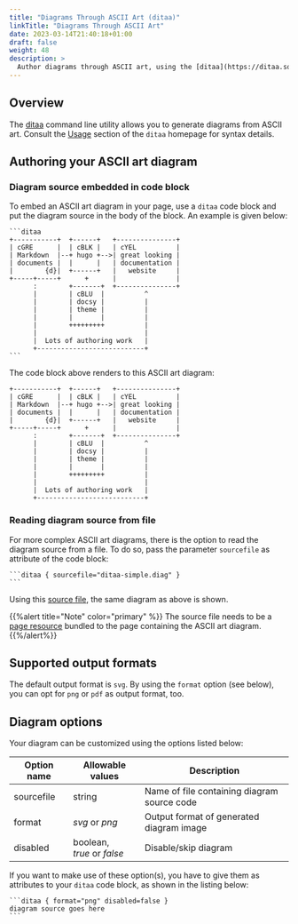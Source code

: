 ```yaml
---
title: "Diagrams Through ASCII Art (ditaa)"
linkTitle: "Diagrams Through ASCII Art"
date: 2023-03-14T21:40:18+01:00
draft: false
weight: 48
description: >
  Author diagrams through ASCII art, using the [ditaa](https://ditaa.sourceforge.net/) command line tool.
---
```


## Overview

The [ditaa](https://ditaa.sourceforge.net/) command line utility allows you to generate diagrams from ASCII art. Consult the [Usage](https://ditaa.sourceforge.net/#usage) section of the `ditaa` homepage  for syntax details.

## Authoring your ASCII art diagram

### Diagram source embedded in code block

To embed an ASCII art diagram in your page, use a `ditaa` code block and put the diagram source in the body of the block. An example is given below:

````
```ditaa
+-----------+  +------+   +---------------+
| cGRE      |  | cBLK |   | cYEL          |
| Markdown  |--+ hugo +-->| great looking |
| documents |  |      |   | documentation |
|        {d}|  +------+   |   website     |
+-----+-----+      +      |               |
      :        +-------+  +---------------+
      |        | cBLU  |          ^
      |        | docsy |          |
      |        | theme |          |
      |        |       |          |
      |        +++++++++          |
      |                           |
      |  Lots of authoring work   |
      +---------------------------+
```
````

The code block above renders to this ASCII art diagram:

```ditaa
+-----------+  +------+   +---------------+
| cGRE      |  | cBLK |   | cYEL          |
| Markdown  |--+ hugo +-->| great looking |
| documents |  |      |   | documentation |
|        {d}|  +------+   |   website     |
+-----+-----+      +      |               |
      :        +-------+  +---------------+
      |        | cBLU  |          ^
      |        | docsy |          |
      |        | theme |          |
      |        |       |          |
      |        +++++++++          |
      |                           |
      |  Lots of authoring work   |
      +---------------------------+
```

### Reading diagram source from file

For more complex ASCII art diagrams, there is the option to read the diagram source from a file. To do so, pass the parameter `sourcefile` as attribute of the code block:

````
```ditaa { sourcefile="ditaa-simple.diag" }
```
````

Using this [source file](ditaa-simple.diag), the same diagram as above is shown.

{{%alert title="Note" color="primary" %}}
The source file needs to be a [page resource](https://gohugo.io/content-management/page-resources/) bundled to the page containing the ASCII art diagram.
{{%/alert%}}

## Supported output formats

The default output format is `svg`. By using the `format` option (see below), you can opt for `png` or `pdf` as output format, too. 

## Diagram options

Your diagram can be customized using the options listed below: 

| Option name     | Allowable values                                  | Description                                  |
|-----------------|---------------------------------------------------|----------------------------------------------|
| sourcefile      | string                                            | Name of file containing diagram source code  |
| format          | _svg_ or _png_                                    | Output format of generated diagram image     |
| disabled        | boolean,<br>_true_ or _false_                     | Disable/skip diagram                         |

If you want to make use of these option(s), you have to give them as attributes to your `ditaa` code block, as shown in the listing below:

````
```ditaa { format="png" disabled=false }
diagram source goes here
```
````
